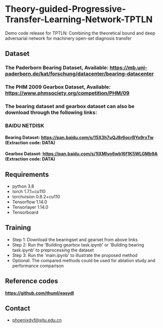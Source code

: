 # Theory-guided-Progressive-Transfer-Learning-Network-TPTLN
Demo code release for TPTLN: Combining the theoretical bound and deep adversarial network for machinery open-set diagnosis transfer


## Dataset
### The Paderborn Bearing Dataset, Available: https://mb.uni-paderborn.de/kat/forschung/datacenter/bearing-datacenter
### The PHM 2009 Gearbox Dataset, Available: https://www.phmsociety.org/competition/PHM/09
### The bearing dataset and gearbox dataset can also be download through the following links:
### BAIDU NETDISK
#### Bearing Dataset: https://pan.baidu.com/s/15X3h7uQJ8r6ocrBYo9rxTw (Extraction code: DATA)
#### Gearbox Dataset: https://pan.baidu.com/s/1IXMlyo6wb16f1K5WLGMb9A (Extraction code: DATA)


## Requirements

- python 3.8
- torch 1.7.1+cu110
- torchvision 0.8.2+cu110
- Tensorflow  1.14.0
- Tensorlayer 1.14.0
- Tensorboard


## Training

- Step 1: Download the bearingset and gearset from above links
- Step 2: Run the 'Building gearbox task.ipynb' or  'Building bearing task.ipynb' to preprocessing the dataset
- Step 3: Run the 'main.ipynb' to illustrate the proposed method
- Optional: The compared methods could be used for ablation study and performance comparison


## Reference codes
**https://github.com/thuml/easydl**

## Contact
- phoenixdyf@sjtu.edu.cn
